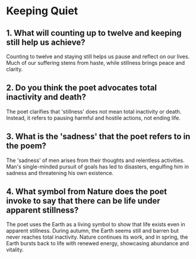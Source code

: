# Keeping Quiet 
## 1. What will counting up to twelve and keeping still help us achieve?
Counting to twelve and staying still helps us pause and reflect on our lives. Much of our suffering stems from haste, while stillness brings peace and clarity.

## 2. Do you think the poet advocates total inactivity and death?
The poet clarifies that 'stillness' does not mean total inactivity or death. Instead, it refers to pausing harmful and hostile actions, not ending life.

## 3. What is the 'sadness' that the poet refers to in the poem? 
The 'sadness' of men arises from their thoughts and relentless activities. Man's single-minded pursuit of goals has led to disasters, engulfing him in sadness and threatening his own existence.

## 4. What symbol from Nature does the poet invoke to say that there can be life under apparent stillness? 
The poet uses the Earth as a living symbol to show that life exists even in apparent stillness. During autumn, the Earth seems still and barren but never reaches total inactivity. Nature continues its work, and in spring, the Earth bursts back to life with renewed energy, showcasing abundance and vitality.